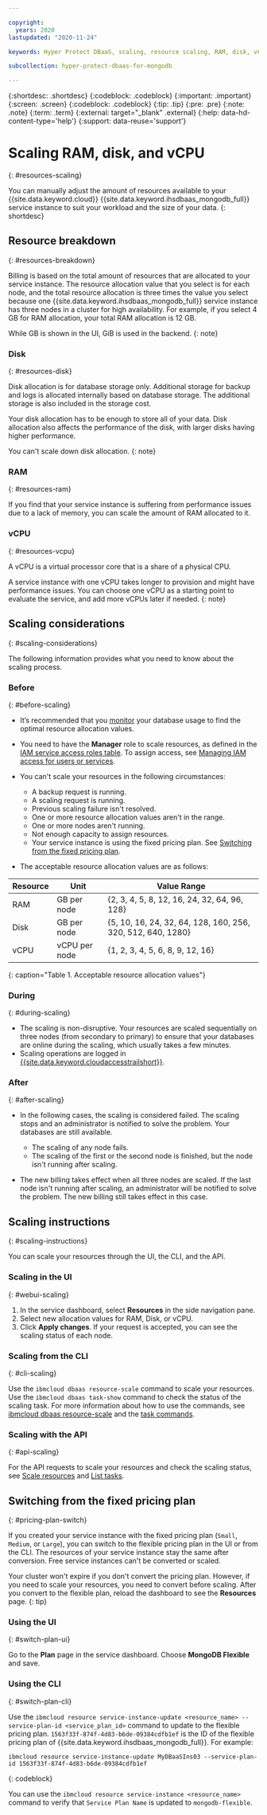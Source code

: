 ```yaml
---

copyright:
  years: 2020
lastupdated: "2020-11-24"

keywords: Hyper Protect DBaaS, scaling, resource scaling, RAM, disk, vCPU

subcollection: hyper-protect-dbaas-for-mongodb

---
```


{:shortdesc: .shortdesc}
{:codeblock: .codeblock}
{:important: .important}
{:screen: .screen}
{:codeblock: .codeblock}
{:tip: .tip}
{:pre: .pre}
{:note: .note}
{:term: .term}
{:external: target="_blank" .external}
{:help: data-hd-content-type='help'}
{:support: data-reuse='support'}

# Scaling RAM, disk, and vCPU
{: #resources-scaling}

You can manually adjust the amount of resources available to your {{site.data.keyword.cloud}} {{site.data.keyword.ihsdbaas_mongodb_full}} service instance to suit your workload and the size of your data. 
{: shortdesc}

## Resource breakdown
{: #resources-breakdown}

Billing is based on the total amount of resources that are allocated to your service instance. The resource allocation value that you select is for each node, and the total resource allocation is three times the value you select because one {{site.data.keyword.ihsdbaas_mongodb_full}} service instance has three nodes in a cluster for high availability. For example, if you select 4 GB for RAM allocation, your total RAM allocation is 12 GB. 

While GB is shown in the UI, GiB is used in the backend.
{: note}

### Disk
{: #resources-disk}

Disk allocation is for database storage only. Additional storage for backup and logs is allocated internally based on database storage. The additional storage is also included in the storage cost.

Your disk allocation has to be enough to store all of your data. Disk allocation also affects the performance of the disk, with larger disks having higher performance.

You can't scale down disk allocation.
{: note}

### RAM
{: #resources-ram}

If you find that your service instance is suffering from performance issues due to a lack of memory, you can scale the amount of RAM allocated to it. 

### vCPU
{: #resources-vcpu}

A vCPU is a virtual processor core that is a share of a physical CPU.

A service instance with one vCPU takes longer to provision and might have performance issues. You can choose one vCPU as a starting point to evaluate the service, and add more vCPUs later if needed.
{: note}

## Scaling considerations
{: #scaling-considerations}

The following information provides what you need to know about the scaling process.

### Before
{: #before-scaling}

- It’s recommended that you [monitor](/docs/hyper-protect-dbaas-for-mongodb?topic=hyper-protect-dbaas-for-mongodb-monitor) your database usage to find the optimal resource allocation values.

- You need to have the **Manager** role to scale resources, as defined in the [IAM service access roles table](/docs/hyper-protect-dbaas-for-mongodb?topic=hyper-protect-dbaas-for-mongodb-iam#service-access-roles). To assign access, see [Managing IAM access for users or services](/docs/hyper-protect-dbaas-for-mongodb?topic=hyper-protect-dbaas-for-mongodb-iam#manage-access).

- You can't scale your resources in the following circumstances:
  - A backup request is running.
  - A scaling request is running.
  - Previous scaling failure isn't resolved.
  - One or more resource allocation values aren't in the range.
  - One or more nodes aren't running.
  - Not enough capacity to assign resources.
  - Your service instance is using the fixed pricing plan. See [Switching from the fixed pricing plan](/docs/hyper-protect-dbaas-for-mongodb?topic=hyper-protect-dbaas-for-mongodb-resources-scaling#pricing-plan-switch).

-  The acceptable resource allocation values are as follows:

|Resource|Unit|Value Range|
|--------|----|-----------|
|RAM|GB per node|{2, 3, 4, 5, 8, 12, 16, 24, 32, 64, 96, 128} |
|Disk|GB per node|{5, 10, 16, 24, 32, 64, 128, 160, 256, 320, 512, 640, 1280} |
|vCPU|vCPU per node|{1, 2, 3, 4, 5, 6, 8, 9, 12, 16} |
{: caption="Table 1. Acceptable resource allocation values"}

### During
{: #during-scaling}

- The scaling is non-disruptive. Your resources are scaled sequentially on three nodes (from secondary to primary) to ensure that your databases are online during the scaling, which usually takes a few minutes.
- Scaling operations are logged in [{{site.data.keyword.cloudaccesstrailshort}}](/docs/hyper-protect-dbaas-for-mongodb?topic=hyper-protect-dbaas-for-mongodb-activity-tracker-events#list-activity-tracker-events).

### After
{: #after-scaling}

- In the following cases, the scaling is considered failed. The scaling stops and an administrator is notified to solve the problem. Your databases are still available.

  - The scaling of any node fails.
  - The scaling of the first or the second node is finished, but the node isn't running after scaling.

- The new billing takes effect when all three nodes are scaled. If the last node isn't running after scaling, an administrator will be notified to solve the problem. The new billing still takes effect in this case.

## Scaling instructions
{: #scaling-instructions}

You can scale your resources through the UI, the CLI, and the API.

### Scaling in the UI
{: #webui-scaling}

1. In the service dashboard, select **Resources** in the side navigation pane. 
2. Select new allocation values for RAM, Disk, or vCPU.
3. Click **Apply changes**. If your request is accepted, you can see the scaling status of each node. 

### Scaling from the CLI 
{: #cli-scaling}

Use the `ibmcloud dbaas resource-scale` command to scale your resources. Use the `ibmcloud dbaas task-show` command to check the status of the scaling task. For more information about how to use the commands, see [ibmcloud dbaas resource-scale](/docs/hyper-protect-dbaas-for-mongodb?topic=hyper-protect-dbaas-for-mongodb-dbaas_cli_plugin#resource-scale) and the [task commands](/docs/hyper-protect-dbaas-for-mongodb?topic=hyper-protect-dbaas-for-mongodb-dbaas_cli_plugin#task-cmds).

### Scaling with the API
{: #api-scaling}

For the API requests to scale your resources and check the scaling status, see [Scale resources](/apidocs/hyperp-dbaas/hyperp-dbaas-v3#scale-resources) and [List tasks](/apidocs/hyperp-dbaas/hyperp-dbaas-v3#list-tasks).

##  Switching from the fixed pricing plan
{: #pricing-plan-switch}

If you created your service instance with the fixed pricing plan (`Small`, `Medium`, or `Large`), you can switch to the flexible pricing plan in the UI or from the CLI. The resources of your service instance stay the same after conversion. Free service instances can't be converted or scaled.

Your cluster won't expire if you don't convert the pricing plan. However, if you need to scale your resources, you need to convert before scaling. After you convert to the flexible plan, reload the dashboard to see the **Resources** page.
{: tip}

### Using the UI
{: #switch-plan-ui}

Go to the **Plan** page in the service dashboard. Choose **MongoDB Flexible** and save.

### Using the CLI
{: #switch-plan-cli}

Use the `ibmcloud resource service-instance-update <resource_name> --service-plan-id <service_plan_id>` command to update to the flexible pricing plan. `1563f33f-874f-4d83-b6de-09384cdfb1ef` is the ID of the flexible pricing plan of {{site.data.keyword.ihsdbaas_mongodb_full}}. For example:
```
ibmcloud resource service-instance-update MyDBaaSIns03 --service-plan-id 1563f33f-874f-4d83-b6de-09384cdfb1ef
```
{: codeblock}

You can use the `ibmcloud resource service-instance <resource_name>` command to verify that `Service Plan Name` is updated to `mongodb-flexible`.
